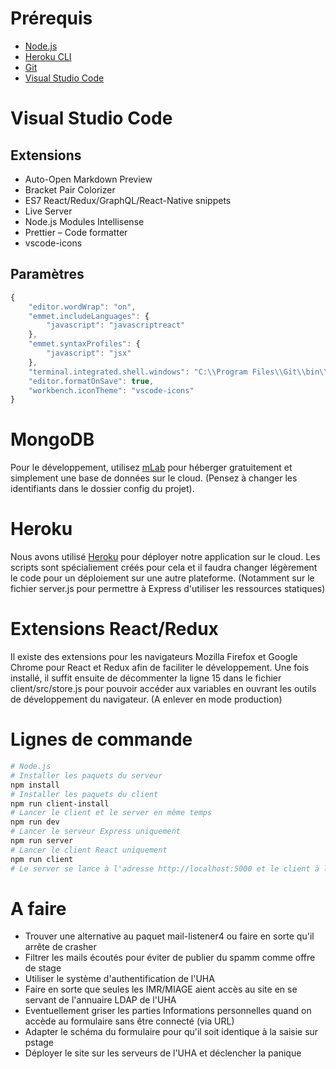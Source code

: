 # Prérequis

- [Node.js](https://nodejs.org/)
- [Heroku CLI](https://devcenter.heroku.com/articles/getting-started-with-nodejs#set-up)
- [Git](https://git-scm.com/)
- [Visual Studio Code](https://code.visualstudio.com/)

# Visual Studio Code

## Extensions

- Auto-Open Markdown Preview
- Bracket Pair Colorizer
- ES7 React/Redux/GraphQL/React-Native snippets
- Live Server
- Node.js Modules Intellisense
- Prettier – Code formatter
- vscode-icons

## Paramètres

```javascript
{
    "editor.wordWrap": "on",
    "emmet.includeLanguages": {
        "javascript": "javascriptreact"
    },
    "emmet.syntaxProfiles": {
        "javascript": "jsx"
    },
    "terminal.integrated.shell.windows": "C:\\Program Files\\Git\\bin\\bash.exe",
    "editor.formatOnSave": true,
    "workbench.iconTheme": "vscode-icons"
}
```

# MongoDB

Pour le développement, utilisez [mLab](https://mlab.com/) pour héberger gratuitement et simplement une base de données sur le cloud. (Pensez à changer les identifiants dans le dossier config du projet).

# Heroku

Nous avons utilisé [Heroku](https://www.heroku.com/) pour déployer notre application sur le cloud. Les scripts sont spécialiement créés pour cela et il faudra changer légèrement le code pour un déploiement sur une autre plateforme. (Notamment sur le fichier server.js pour permettre à Express d'utiliser les ressources statiques)

# Extensions React/Redux

Il existe des extensions pour les navigateurs Mozilla Firefox et Google Chrome pour React et Redux afin de faciliter le développement. Une fois installé, il suffit ensuite de décommenter la ligne 15 dans le fichier client/src/store.js pour pouvoir accéder aux variables en ouvrant les outils de développement du navigateur. (A enlever en mode production)

# Lignes de commande

```bash
# Node.js
# Installer les paquets du serveur
npm install
# Installer les paquets du client
npm run client-install
# Lancer le client et le server en même temps
npm run dev
# Lancer le serveur Express uniquement
npm run server
# Lancer le client React uniquement
npm run client
# Le server se lance à l'adresse http://localhost:5000 et le client à l'adresse http://localhost:3000
```

# A faire

- Trouver une alternative au paquet mail-listener4 ou faire en sorte qu'il arrête de crasher
- Filtrer les mails écoutés pour éviter de publier du spamm comme offre de stage
- Utiliser le système d'authentification de l'UHA
- Faire en sorte que seules les IMR/MIAGE aient accès au site en se servant de l'annuaire LDAP de l'UHA
- Eventuellement griser les parties Informations personnelles quand on accède au formulaire sans être connecté (via URL)
- Adapter le schéma du formulaire pour qu'il soit identique à la saisie sur pstage
- Déployer le site sur les serveurs de l'UHA et déclencher la panique
